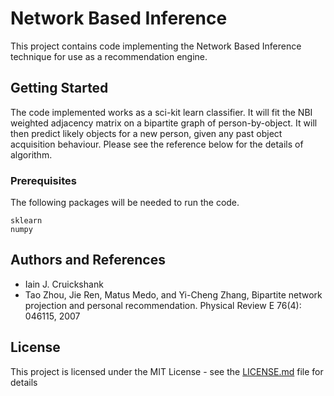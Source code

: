 # Network Based Inference

This project contains code implementing the Network Based Inference technique for use as a recommendation engine. 

## Getting Started

The code implemented works as a sci-kit learn classifier. It will fit the NBI weighted adjacency matrix on a bipartite graph of
person-by-object. It will then predict likely objects for a new person, given any past object acquisition behaviour. Please see the reference 
below for the details of algorithm.

### Prerequisites

The following packages will be needed to run the code.

```
sklearn
numpy
```

## Authors and References

* Iain J. Cruickshank
* Tao Zhou, Jie Ren, Matus Medo, and Yi-Cheng Zhang, Bipartite network projection and personal recommendation. Physical Review E 76(4): 046115, 2007

## License

This project is licensed under the MIT License - see the [LICENSE.md](LICENSE.md) file for details

